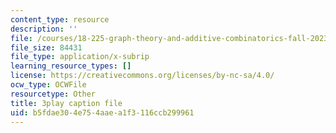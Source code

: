 ```yaml
---
content_type: resource
description: ''
file: /courses/18-225-graph-theory-and-additive-combinatorics-fall-2023/IfwfCe-JZaI_captions.vtt
file_size: 84431
file_type: application/x-subrip
learning_resource_types: []
license: https://creativecommons.org/licenses/by-nc-sa/4.0/
ocw_type: OCWFile
resourcetype: Other
title: 3play caption file
uid: b5fdae30-4e75-4aae-a1f3-116ccb299961
---
```

